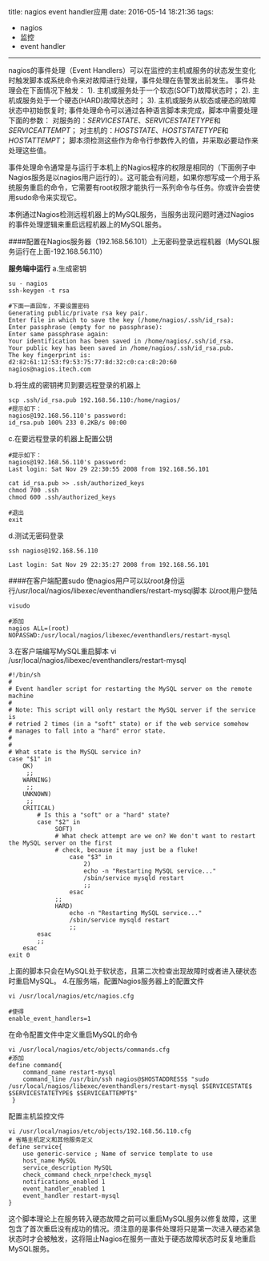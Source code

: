 title: nagios event handler应用
date: 2016-05-14 18:21:36
tags:
- nagios
- 监控
- event handler
---
nagios的事件处理（Event Handlers）可以在监控的主机或服务的状态发生变化时触发脚本或系统命令来对故障进行处理，事件处理在告警发出前发生。
事件处理会在下面情况下触发：
1). 主机或服务处于一个软态(SOFT)故障状态时；
2). 主机或服务处于一个硬态(HARD)故障状态时；
3). 主机或服务从软态或硬态的故障状态中初始恢复时;
事件处理命令可以通过各种语言脚本来完成，脚本中需要处理下面的参数：
对服务的：$SERVICESTATE$、$SERVICESTATETYPE$和$SERVICEATTEMPT$；
对主机的：$HOSTSTATE$、$HOSTSTATETYPE$和$HOSTATTEMPT$；
脚本须检测这些作为命令行参数传入的值，并采取必要动作来处理这些值。

事件处理命令通常是与运行于本机上的Nagios程序的权限是相同的（下面例子中Nagios服务是以nagios用户运行的）。这可能会有问题，如果你想写成一个用于系统服务重启的命令，它需要有root权限才能执行一系列命令与任务。你或许会尝使用sudo命令来实现它。

本例通过Nagios检测远程机器上的MySQL服务，当服务出现问题时通过Nagios的事件处理逻辑来重启远程机器上的MySQL服务。

####配置在Nagios服务器（192.168.56.101）上无密码登录远程机器（MySQL服务运行在上面-192.168.56.110）

**服务端中运行**
a.生成密钥
```shell
su - nagios
ssh-keygen -t rsa

#下面一直回车，不要设置密码
Generating public/private rsa key pair.
Enter file in which to save the key (/home/nagios/.ssh/id_rsa):
Enter passphrase (empty for no passphrase):
Enter same passphrase again:
Your identification has been saved in /home/nagios/.ssh/id_rsa.
Your public key has been saved in /home/nagios/.ssh/id_rsa.pub.
The key fingerprint is:
d2:82:61:12:53:f9:53:75:77:8d:32:c0:ca:c8:20:60 nagios@nagios.itech.com
```
b.将生成的密钥拷贝到要远程登录的机器上
```shell
scp .ssh/id_rsa.pub 192.168.56.110:/home/nagios/
#提示如下：
nagios@192.168.56.110's password:
id_rsa.pub 100% 233 0.2KB/s 00:00
```
c.在要远程登录的机器上配置公钥
```shell
#提示如下：
nagios@192.168.56.110's password:
Last login: Sat Nov 29 22:30:55 2008 from 192.168.56.101

cat id_rsa.pub >> .ssh/authorized_keys
chmod 700 .ssh
chmod 600 .ssh/authorized_keys

#退出
exit
```

d.测试无密码登录
```shell
ssh nagios@192.168.56.110

Last login: Sat Nov 29 22:35:27 2008 from 192.168.56.101
```

####在客户端配置sudo
使nagios用户可以以root身份运行/usr/local/nagios/libexec/eventhandlers/restart-mysql脚本
以root用户登陆
```shell
visudo

#添加
nagios ALL=(root) NOPASSWD:/usr/local/nagios/libexec/eventhandlers/restart-mysql
```

3.在客户端编写MySQL重启脚本
vi /usr/local/nagios/libexec/eventhandlers/restart-mysql
```shell
#!/bin/sh
#
# Event handler script for restarting the MySQL server on the remote machine
#
# Note: This script will only restart the MySQL server if the service is
# retried 2 times (in a "soft" state) or if the web service somehow
# manages to fall into a "hard" error state.
#
#
# What state is the MySQL service in?
case "$1" in
    OK)
     ;;
    WARNING)
     ;;
    UNKNOWN)
     ;;
    CRITICAL)
     	# Is this a "soft" or a "hard" state?
		case "$2" in
             SOFT)
             # What check attempt are we on? We don't want to restart the MySQL server on the first
             # check, because it may just be a fluke!
                 case "$3" in
                     2)
                     echo -n "Restarting MySQL service..."
                     /sbin/service mysqld restart
                     ;;
                 esac
             ;;
             HARD)
                 echo -n "Restarting MySQL service..."
                 /sbin/service mysqld restart
                 ;;
        esac
		;;
    esac
exit 0
```
上面的脚本只会在MySQL处于软状态，且第二次检查出现故障时或者进入硬状态时重启MySQL。
4.在服务端，配置Nagios服务器上的配置文件
```shell
vi /usr/local/nagios/etc/nagios.cfg

#使得
enable_event_handlers=1
```
在命令配置文件中定义重启MySQL的命令
```shell
vi /usr/local/nagios/etc/objects/commands.cfg
#添加
define command{
    command_name restart-mysql
    command_line /usr/bin/ssh nagios@$HOSTADDRESS$ "sudo /usr/local/nagios/libexec/eventhandlers/restart-mysql $SERVICESTATE$ $SERVICESTATETYPE$ $SERVICEATTEMPT$"
 }
``` 
配置主机监控文件
```shell
vi /usr/local/nagios/etc/objects/192.168.56.110.cfg
# 省略主机定义和其他服务定义
define service{
    use generic-service ; Name of service template to use
    host_name MySQL
    service_description MySQL
    check_command check_nrpe!check_mysql
    notifications_enabled 1
    event_handler_enabled 1
    event_handler restart-mysql
}
```
这个脚本理论上在服务转入硬态故障之前可以重启MySQL服务以修复故障，这里包含了首次重启没有成功的情况。须注意的是事件处理将只是第一次进入硬态紧急状态时才会被触发，这将阻止Nagios在服务一直处于硬态故障状态时反复地重启MySQL服务。
